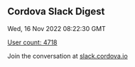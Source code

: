 ## Cordova Slack Digest
Wed, 16 Nov 2022 08:22:30 GMT

[User count: 4718](https://cordova.slack.com/)


Join the conversation at [slack.cordova.io](http://slack.cordova.io/)

